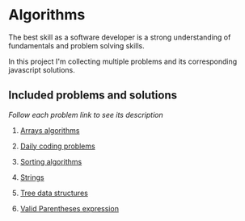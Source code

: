 # Algorithms

The best skill as a software developer is a
strong understanding of fundamentals and problem solving skills.

In this project I'm collecting multiple problems and its
corresponding javascript solutions.

## Included problems and solutions
*Follow each problem link to see its description*

[//]: # (Split those into its own folder)
1. [Arrays algorithms](./src/arrays/)
2. [Daily coding problems](./src/dailycodingproblem/)
3. [Sorting algorithms](./src/sorting/)
4. [Strings](./src/strings)
5. [Tree data structures](./src/structures/tree/)

6. [Valid Parentheses expression](./src/valid_parentheses/)
